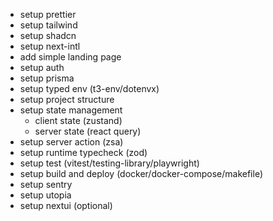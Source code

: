 - setup prettier
- setup tailwind
- setup shadcn
- setup next-intl
- add simple landing page
- setup auth
- setup prisma
- setup typed env (t3-env/dotenvx)
- setup project structure
- setup state management
  - client state (zustand)
  - server state (react query)
- setup server action (zsa)
- setup runtime typecheck (zod)
- setup test (vitest/testing-library/playwright)
- setup build and deploy (docker/docker-compose/makefile)
- setup sentry
- setup utopia
- setup nextui (optional)
